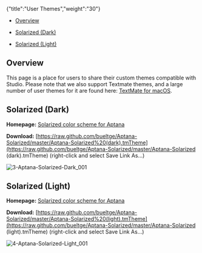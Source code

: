 {"title":"User Themes","weight":"30"}

* [Overview](#overview)

* [Solarized (Dark)](#solarized-dark)

* [Solarized (Light)](#solarized-light)

## Overview

This page is a place for users to share their custom themes compatible with Studio. Please note that we also support Textmate themes, and a large number of user themes for it are found here: [TextMate for macOS](https://macromates.com/).

## Solarized (Dark)

**Homepage:** [Solarized color scheme for Aptana](https://github.com/bueltge/Aptana-Solarized)

**Download:** [https://raw.github.com/bueltge/Aptana-Solarized/master/Aptana-Solarized%20(dark).tmTheme](https://raw.github.com/bueltge/Aptana-Solarized/master/Aptana-Solarized (dark).tmTheme) (right-click and select Save Link As...)

![3-Aptana-Solarized-Dark_001](/Images/appc/download/attachments/30083216/3-Aptana-Solarized-Dark_001.png)

## Solarized (Light)

**Homepage:** [Solarized color scheme for Aptana](https://github.com/bueltge/Aptana-Solarized)

**Download:** [https://raw.github.com/bueltge/Aptana-Solarized/master/Aptana-Solarized%20(light).tmTheme](https://raw.github.com/bueltge/Aptana-Solarized/master/Aptana-Solarized (light).tmTheme) (right-click and select Save Link As...)

![4-Aptana-Solarized-Light_001](/Images/appc/download/attachments/30083216/4-Aptana-Solarized-Light_001.png)

